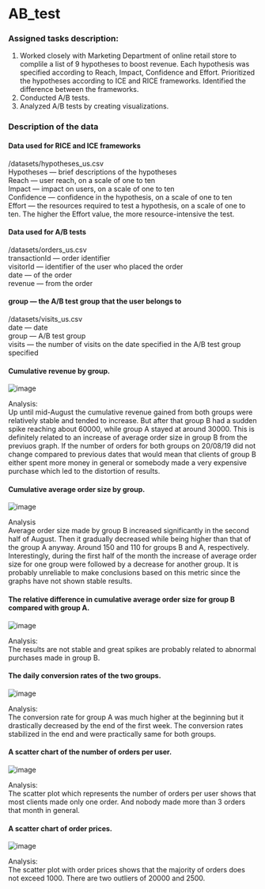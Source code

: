 # AB_test

### Assigned tasks description: 
1. Worked closely with Marketing Department of online retail store to complile a list of 9 hypotheses to boost revenue.
Each hypothesis was specified according to Reach, Impact, Confidence and Effort. Prioritized the hypotheses according to ICE and RICE frameworks.
Identified the difference between the frameworks.
2. Conducted A/B tests.
3. Analyzed A/B tests by creating visualizations.
   
### Description of the data


#### Data used for RICE and ICE frameworks


/datasets/hypotheses_us.csv <br> Hypotheses — brief descriptions of the hypotheses<br>Reach — user reach, on a scale of one to ten<br>Impact — impact on users, on a scale of one to ten<br>Confidence — confidence in the hypothesis, on a scale of one to ten<br>Effort — the resources required to test a hypothesis, on a scale of one to ten. The higher the Effort value, the more resource-intensive the test.


#### Data used for A/B tests


 /datasets/orders_us.csv<br>transactionId — order identifier<br>visitorId — identifier of the user who placed the order<br>date — of the order<br>revenue — from the order


#### group — the A/B test group that the user belongs to


/datasets/visits_us.csv<br>date — date<br>group — A/B test group<br>visits — the number of visits on the date specified in the A/B test group specified


#### Cumulative revenue by group.
![image](https://github.com/gzhuldas/AB_test/assets/72769986/405c619d-4595-4188-9763-38b468a6e2f0)


Analysis:<br>Up until mid-August the cumulative revenue gained from both groups were relatively stable and tended to increase. But after that group B had a sudden spike reaching about 60000, while group A stayed at around 30000. This is definitely related to an increase of average order size in group B from the previuos graph. If the number of orders for both groups on 20/08/19 did not change compared to previous dates that would mean that clients of group B either spent more money in general or somebody made a very expensive purchase which led to the distortion of results.

#### Cumulative average order size by group.
![image](https://github.com/gzhuldas/AB_test/assets/72769986/e826b41e-9e52-4b74-82b9-bb30e2b97a3e)


Analysis<br>Average order size made by group B increased significantly in the second half of August. Then it gradually decreased while being higher than that of the group A anyway. Around 150 and 110 for groups B and A, respectively. Interestingly, during the first half of the month the increase of average order size for one group were followed by a decrease for another group. It is probably unreliable to make conclusions based on this metric since the graphs have not shown stable results.


#### The relative difference in cumulative average order size for group B compared with group A.
![image](https://github.com/gzhuldas/AB_test/assets/72769986/676b6b7a-b02e-4c68-924c-f2ba31de6d5a)

Analysis:<br>The results are not stable and great spikes are probably related to abnormal purchases made in group B.

#### The daily conversion rates of the two groups.
![image](https://github.com/gzhuldas/AB_test/assets/72769986/42d7f513-365e-46a1-b1ff-6f07339da6cc)

Analysis:<br>The conversion rate for group A was much higher at the beginning but it drastically decreased by the end of the first week. The conversion rates stabilized in the end and were practically same for both groups.

#### A scatter chart of the number of orders per user.
![image](https://github.com/gzhuldas/AB_test/assets/72769986/2b98a330-aca6-4509-ba70-4647dc325cd1)

Analysis:<br>The scatter plot which represents the number of orders per user shows that most clients made only one order. And nobody made more than 3 orders that month in general.

#### A scatter chart of order prices.
![image](https://github.com/gzhuldas/AB_test/assets/72769986/94d69ed8-7578-48f2-a633-6460b4ef7678)

Analysis:<br>The scatter plot with order prices shows that the majority of orders does not exceed 1000. There are two outliers of 20000 and 2500.


